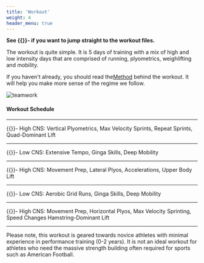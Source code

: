 ```yaml
---
title: 'Workout'
weight: 4
header_menu: true
---
```

**See {{<extlink text="HERE" href="https://drive.google.com/drive/folders/1Qo3iMMhBRVCj5GL0V2O3XwGNQUjXszQT?usp=drive_link" >}}- if you want to jump straight to the workout files.**

The workout is quite simple.  It is 5 days of training with a mix of high and low intensity days that are comprised of running, plyometrics, weighlifting and mobility. 

If you haven't already, you should read the[Method](method) behind the workout.  It will help you make more sense of the regime we follow. 

![teamwork](images/hi_low.png)



#### Workout Schedule

---

{{<extlink text="Day 1 Monday" href="https://drive.google.com/file/d/180gp6BvTT1I5I8Jd2blfpbX_8kOAwk-h/view?usp=drive_link" >}}- High CNS: Vertical Plyometrics, Max Velocity Sprints, Repeat Sprints, Quad-Dominant Lift

---

{{<extlink text="Day 2 Tuesday" href="https://drive.google.com/file/d/1csw5amAZmPuG6r3Q0S7-ZMXjkREZm_Vr/view?usp=drive_link" >}}- Low CNS: Extensive Tempo, Ginga Skills, Deep Mobility

---

{{<extlink text="Day 3 Wednesday" href="https://drive.google.com/file/d/15RrnWXZY9ODlyrxEmej6V16-vx3T7gVr/view?usp=drive_link" >}}- High CNS: Movement Prep, Lateral Plyos, Accelerations, Upper Body Lift

---

{{<extlink text="Day 4 Thursday" href="https://drive.google.com/file/d/1RQo-tSNG7e_xrimE8aGD9gkGLr6rqwlr/view?usp=drive_link" >}}- Low CNS: Aerobic Grid Runs, Ginga Skills, Deep Mobility

---

{{<extlink text="Day 5 Friday" href="https://drive.google.com/file/d/1oO09f5I65SbTib3QyD4X6Isa6gflEs-M/view?usp=drive_link" >}}- High CNS: Movement Prep, Horizontal Plyos, Max Velocity Sprinting, Speed Changes Hamstring-Dominant Lift

---

Please note, this workout is geared towards novice athletes with minimal experience in performance training (0-2 years).  It is not an ideal workout for athletes who need the massive strength building often required for sports such as American Football.












